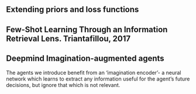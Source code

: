 ## Extending priors and loss functions


## Few-Shot Learning Through an Information Retrieval Lens. Triantafillou, 2017


## Deepmind Imagination-augmented agents

The agents we introduce benefit from an ‘imagination encoder’- a neural network which learns to extract any information useful for the agent’s future decisions, but ignore that which is not relevant.